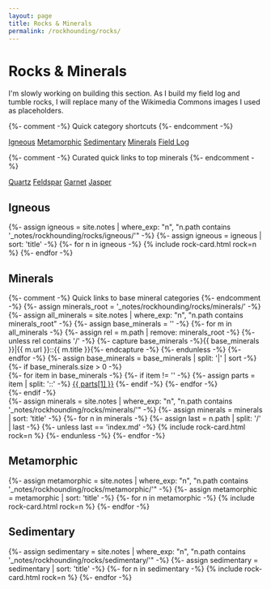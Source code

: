 ```yaml
---
layout: page
title: Rocks & Minerals
permalink: /rockhounding/rocks/
---
```


<h1>Rocks &amp; Minerals</h1>
<p>I'm slowly working on building this section. As I build my field log and tumble rocks, I will replace many of the Wikimedia Commons images I used as placeholders.</p>

{%- comment -%} Quick category shortcuts {%- endcomment -%}
<div class="chips" style="margin-bottom:.5rem">
  <a class="chip internal-link" href="#igneous">Igneous</a>
  <a class="chip internal-link" href="#metamorphic">Metamorphic</a>
  <a class="chip internal-link" href="#sedimentary">Sedimentary</a>
  <a class="chip internal-link" href="#minerals">Minerals</a>
  <a class="chip internal-link" href="{{ '/rockhounding/field-log/' | relative_url }}">Field Log</a>
</div>

{%- comment -%} Curated quick links to top minerals {%- endcomment -%}
<div class="chips">
  <a class="chip" href="{{ '/rockhounding/rocks/minerals/quartz/'    | relative_url }}">Quartz</a>
  <a class="chip" href="{{ '/rockhounding/rocks/minerals/feldspar/'  | relative_url }}">Feldspar</a>
  <a class="chip" href="{{ '/rockhounding/rocks/minerals/garnet/'    | relative_url }}">Garnet</a>
  <a class="chip" href="{{ '/rockhounding/rocks/minerals/jasper/'    | relative_url }}">Jasper</a>
 </div>

<h2 id="igneous">Igneous</h2>
<div class="rock-card-grid">
  {%- assign igneous = site.notes | where_exp: "n", "n.path contains '_notes/rockhounding/rocks/igneous/'" -%}
  {%- assign igneous = igneous | sort: 'title' -%}
  {%- for n in igneous -%}
    {% include rock-card.html rock=n %}
  {%- endfor -%}
</div>

<h2 id="minerals">Minerals</h2>
{%- comment -%} Quick links to base mineral categories {%- endcomment -%}
{%- assign minerals_root = '_notes/rockhounding/rocks/minerals/' -%}
{%- assign all_minerals = site.notes | where_exp: "n", "n.path contains minerals_root" -%}
{%- assign base_minerals = '' -%}
{%- for m in all_minerals -%}
  {%- assign rel = m.path | remove: minerals_root -%}
  {%- unless rel contains '/' -%}
    {%- capture base_minerals -%}{{ base_minerals }}|{{ m.url }}::{{ m.title }}{%- endcapture -%}
  {%- endunless -%}
{%- endfor -%}
{%- assign base_minerals = base_minerals | split: '|' | sort -%}
{%- if base_minerals.size > 0 -%}
  <div class="chips">
    {%- for item in base_minerals -%}
      {%- if item != '' -%}
        {%- assign parts = item | split: '::' -%}
        <a class="chip" href="{{ parts[0] | relative_url }}">{{ parts[1] }}</a>
      {%- endif -%}
    {%- endfor -%}
  </div>
{%- endif -%}
<div class="rock-card-grid">
  {%- assign minerals = site.notes | where_exp: "n", "n.path contains '_notes/rockhounding/rocks/minerals/'" -%}
  {%- assign minerals = minerals | sort: 'title' -%}
  {%- for n in minerals -%}
    {%- assign last = n.path | split: '/' | last -%}
    {%- unless last == 'index.md' -%}
      {% include rock-card.html rock=n %}
    {%- endunless -%}
  {%- endfor -%}
  
</div>

<h2 id="metamorphic">Metamorphic</h2>
<div class="rock-card-grid">
  {%- assign metamorphic = site.notes | where_exp: "n", "n.path contains '_notes/rockhounding/rocks/metamorphic/'" -%}
  {%- assign metamorphic = metamorphic | sort: 'title' -%}
  {%- for n in metamorphic -%}
    {% include rock-card.html rock=n %}
  {%- endfor -%}
</div>

<h2 id="sedimentary">Sedimentary</h2>
<div class="rock-card-grid">
  {%- assign sedimentary = site.notes | where_exp: "n", "n.path contains '_notes/rockhounding/rocks/sedimentary/'" -%}
  {%- assign sedimentary = sedimentary | sort: 'title' -%}
  {%- for n in sedimentary -%}
    {% include rock-card.html rock=n %}
  {%- endfor -%}
</div>
